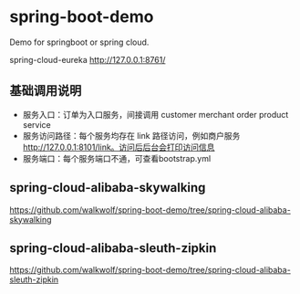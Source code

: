 # spring-boot-demo
Demo for springboot or spring cloud.

spring-cloud-eureka
http://127.0.0.1:8761/


## 基础调用说明
- 服务入口：订单为入口服务，间接调用 customer merchant order product service
- 服务访问路径：每个服务均存在 link 路径访问，例如商户服务 http://127.0.0.1:8101/link。访问后后台会打印访问信息
- 服务端口：每个服务端口不通，可查看bootstrap.yml

## spring-cloud-alibaba-skywalking
https://github.com/walkwolf/spring-boot-demo/tree/spring-cloud-alibaba-skywalking

## spring-cloud-alibaba-sleuth-zipkin
https://github.com/walkwolf/spring-boot-demo/tree/spring-cloud-alibaba-sleuth-zipkin